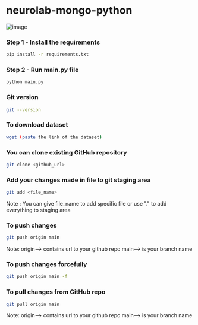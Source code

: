 # neurolab-mongo-python

![image](https://user-images.githubusercontent.com/57321948/196933065-4b16c235-f3b9-4391-9cfe-4affcec87c35.png)

### Step 1 - Install the requirements

```bash
pip install -r requirements.txt
```

### Step 2 - Run main.py file

```bash
python main.py
```

### Git version
```bash
git --version
```

### To download dataset
```bash
wget (paste the link of the dataset)
```

### You can clone existing GitHub repository 
```bash
git clone <github_url>
```

### Add your changes made in file to git staging area
```bash 
git add <file_name>
```
Note : You can give file_name to add specific file or use "." to add everything to staging area

### To push changes
```bash 
git push origin main
``` 
Note: origin--> contains url to your github repo
main--> is your branch name

### To push changes forcefully
```bash 
git push origin main -f
```

### To pull changes from GitHub repo
```bash
git pull origin main
```
Note: origin--> contains url to your github repo
main--> is your branch name